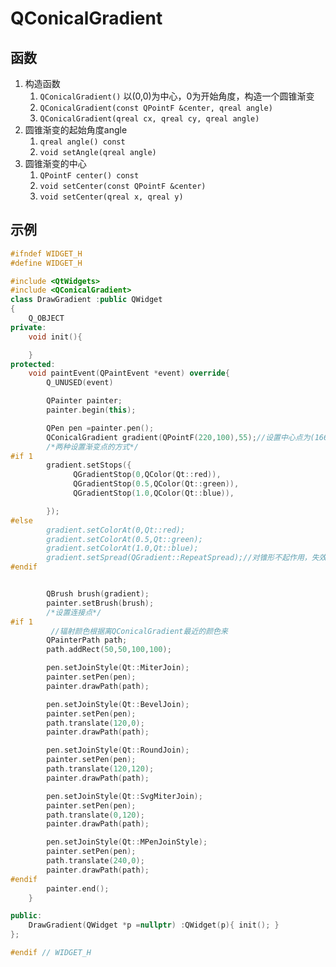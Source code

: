 # QConicalGradient

## 函数

1. 构造函数
   1. `QConicalGradient()` 以(0,0)为中心，0为开始角度，构造一个圆锥渐变
   2. `QConicalGradient(const QPointF &center, qreal angle)`
   3. `QConicalGradient(qreal cx, qreal cy, qreal angle)`
2. 圆锥渐变的起始角度angle
   1. `qreal angle() const`
   2. `void setAngle(qreal angle)`
3. 圆锥渐变的中心
   1. `QPointF center() const`
   2. `void setCenter(const QPointF &center)`
   3. `void setCenter(qreal x, qreal y)`

## 示例

```cpp
#ifndef WIDGET_H
#define WIDGET_H

#include <QtWidgets>
#include <QConicalGradient>
class DrawGradient :public QWidget
{
    Q_OBJECT
private:
    void init(){

    }
protected:
    void paintEvent(QPaintEvent *event) override{
        Q_UNUSED(event)

        QPainter painter;
        painter.begin(this);

        QPen pen =painter.pen();
        QConicalGradient gradient(QPointF(220,100),55);//设置中心点为(166,166)，角度为55
        /*两种设置渐变点的方式*/
#if 1
        gradient.setStops({
              QGradientStop(0,QColor(Qt::red)),
              QGradientStop(0.5,QColor(Qt::green)),
              QGradientStop(1.0,QColor(Qt::blue)),

        });
#else
        gradient.setColorAt(0,Qt::red);
        gradient.setColorAt(0.5,Qt::green);
        gradient.setColorAt(1.0,Qt::blue);
        gradient.setSpread(QGradient::RepeatSpread);//对锥形不起作用，失效
#endif


        QBrush brush(gradient);
        painter.setBrush(brush);
        /*设置连接点*/
#if 1
         //辐射颜色根据离QConicalGradient最近的颜色来
        QPainterPath path;
        path.addRect(50,50,100,100);

        pen.setJoinStyle(Qt::MiterJoin);
        painter.setPen(pen);
        painter.drawPath(path);

        pen.setJoinStyle(Qt::BevelJoin);
        painter.setPen(pen);
        path.translate(120,0);
        painter.drawPath(path);

        pen.setJoinStyle(Qt::RoundJoin);
        painter.setPen(pen);
        path.translate(120,120);
        painter.drawPath(path);

        pen.setJoinStyle(Qt::SvgMiterJoin);
        painter.setPen(pen);
        path.translate(0,120);
        painter.drawPath(path);

        pen.setJoinStyle(Qt::MPenJoinStyle);
        painter.setPen(pen);
        path.translate(240,0);
        painter.drawPath(path);
#endif
        painter.end();
    }

public:
    DrawGradient(QWidget *p =nullptr) :QWidget(p){ init(); }
};

#endif // WIDGET_H

```